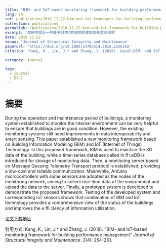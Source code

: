 ```yaml
---
title: "BIM- and IoT-based monitoring framework for building performance management"
lang: zh
ref: publication/2018-11-22-bim-and-iot-framework-for-building-performance
collection: publications
permalink: /publication/2018-11-22-bim-and-iot-framework-for-building-performance
excerpt: '本研究提出一种基于BIM和物联网的建筑能耗监测框架'
date: 2018-11-22
venue: 'Journal of Structural Integrity and Maintenance'
paperurl: 'https://doi.org/10.1080/24705314.2018.1536318'
citation: 'Kang, K., Lin, J.* and Zhang, J. (2018). &quot;BIM- and IoT-based monitoring framework for building performance management&quot; <i>Journal of Structural Integrity and Maintenance</i>. 3(4): 254-261.'

category: journal

tags: 
  - journal
  - ESCI
---
```



摘要
====

During the operation and maintenance period of buildings, a monitoring system established to monitor the internal environment can be very helpful to ensure that buildings are in good condition. However, the existing monitoring systems still need improvements in data interoperability and smart sensing. This paper established a new monitoring framework based on Building Information Modeling (BIM) and IoT (Internet of Things) Technology. In this proposed framework, BIM is used to maintain the 3D data of the building, while a time-series database called In ﬂ uxDB is introduced for storage of monitoring data. Then, a monitoring server based on Message Queuing Telemetry Transport protocol is established, providing a low-cost and reliable communication. Meanwhile, Arduino microcontrollers with some sensors are adopted as the nodes of the monitoring network, aiming to collect real-time data of the environment and upload the data to the server. Finally, a prototype system is developed to demonstrate the proposed framework. Testing of the developed system and corresponding IoT sensors shows that combination of BIM and IoT technology provides a comprehensive view of the status of the buildings and improves the e ﬃ ciency of information utilization.

[论文下载地址](https://doi.org/10.1080/24705314.2018.1536318)

引用方式: Kang, K., Lin, J.* and Zhang, J. (2018). &quot;BIM- and IoT-based monitoring framework for building performance management&quot; <i>Journal of Structural Integrity and Maintenance</i>. 3(4): 254-261.